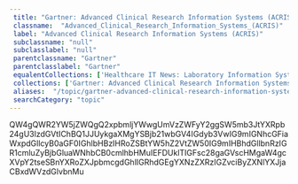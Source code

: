 ```yaml
--- 
 title: "Gartner: Advanced Clinical Research Information Systems (ACRIS)" 
 classname:  "Advanced_Clinical_Research_Information_Systems_(ACRIS)" 
 label: "Advanced Clinical Research Information Systems (ACRIS)" 
 subclassname: "null" 
 subclasslabel: "null" 
 parentclassname: "Gartner" 
 parentclasslabel: "Gartner" 
 equalentCollections: ['Healthcare IT News: Laboratory Information Systems'] 
 collections: ['Gartner: Advanced Clinical Research Information Systems (ACRIS)']
 aliases:  "/topic/gartner-advanced-clinical-research-information-systems-acris"  
 searchCategory: "topic" 
---
```

QW4gQWR2YW5jZWQgQ2xpbmljYWwgUmVzZWFyY2ggSW5mb3JtYXRpb24gU3lzdGVtIChBQ1JJUykgaXMgYSBjb21wbGV4IGdyb3VwIG9mIGNhcGFiaWxpdGllcyB0aGF0IGhlbHBzIHRoZSBtYW5hZ2VtZW50IG9mIHBhdGllbnRzIGR1cmluZyBjbGluaWNhbCB0cmlhbHMuIEFDUklTIGFsc28gaGVscHMgaW4gcXVpY2tseSBnYXRoZXJpbmcgdGhlIGRhdGEgYXNzZXRzIGZvciByZXNlYXJjaCBxdWVzdGlvbnMu
